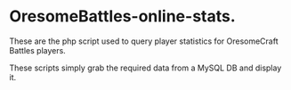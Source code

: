 OresomeBattles-online-stats.
============================

These are the php script used to query player statistics for OresomeCraft Battles players.

These scripts simply grab the required data from a MySQL DB and display it.
